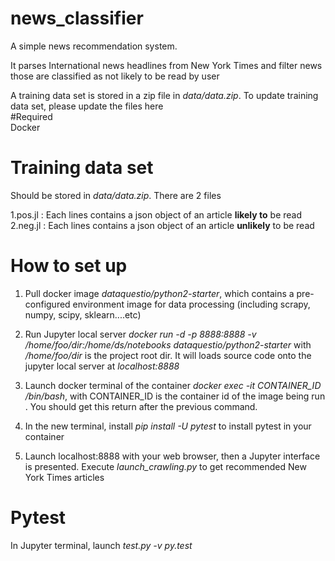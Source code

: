 # news_classifier

A simple news recommendation system.<br/> 

It parses International news headlines from New York Times and filter news those are classified as not likely to be read by user <br/>

A training data set is stored in a zip file in *data/data.zip*. To update training data set, please update the files here <br/>
#Required <br/>
Docker
<br/>

# Training data set <br/>

Should be stored in *data/data.zip*. There are 2 files <br/>

1.pos.jl : Each lines contains a json object of an article **likely to** be read <br/>
2.neg.jl : Each lines contains a json object of an article **unlikely** to be read <br/>

# How to set up <br/>

1. Pull docker image *dataquestio/python2-starter*, which contains a pre-configured environment image for data processing (including scrapy, numpy, scipy, sklearn....etc) <br/>

2. Run Jupyter local server *docker run -d -p 8888:8888 -v /home/foo/dir:/home/ds/notebooks dataquestio/python2-starter* with */home/foo/dir* is the project root dir. It will loads source code onto the jupyter local server at *localhost:8888* <br/>

3. Launch docker terminal of the container  *docker exec -it CONTAINER_ID /bin/bash*, with CONTAINER_ID is the container id of the image being run . You should get this return after the previous command.<br/>

4. In the new terminal, install *pip install -U pytest* to install pytest in your container <br/>

5. Launch localhost:8888 with your web browser, then a Jupyter interface is presented. Execute *launch_crawling.py* to get recommended New York Times articles <br/>

# Pytest <br/>

In Jupyter terminal, launch *test.py -v py.test*
